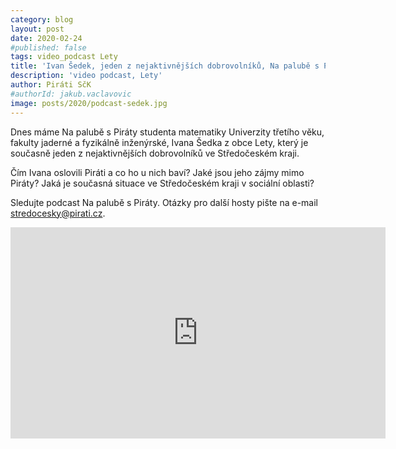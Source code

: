 ```yaml
---
category: blog
layout: post
date: 2020-02-24
#published: false
tags: video_podcast Lety
title: 'Ivan Šedek, jeden z nejaktivnějších dobrovolníků, Na palubě s Piráty'
description: 'video podcast, Lety'
author: Piráti SčK
#authorId: jakub.vaclavovic
image: posts/2020/podcast-sedek.jpg
---
```


Dnes máme Na palubě s Piráty studenta matematiky Univerzity třetího věku, fakulty jaderné a fyzikálně inženýrské, Ivana Šedka z obce Lety, který je současně jeden z nejaktivnějších dobrovolníků ve Středočeském kraji. 

Čím Ivana oslovili Piráti a co ho u nich baví? Jaké jsou jeho zájmy mimo Piráty? Jaká je současná situace ve Středočeském kraji v sociální oblasti? 

Sledujte podcast Na palubě s Piráty. Otázky pro další hosty pište na e-mail stredocesky@pirati.cz.

<iframe width="600" height="338" src="https://www.youtube.com/embed/YHQ25ITkSTw" frameborder="0" allow="accelerometer; autoplay; encrypted-media; gyroscope; picture-in-picture" allowfullscreen></iframe>

